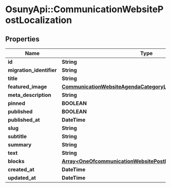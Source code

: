 # OsunyApi::CommunicationWebsitePostLocalization

## Properties
Name | Type | Description | Notes
------------ | ------------- | ------------- | -------------
**id** | **String** |  | [optional] 
**migration_identifier** | **String** |  | [optional] 
**title** | **String** |  | [optional] 
**featured_image** | [**CommunicationWebsiteAgendaCategoryLocalizationFeaturedImage**](CommunicationWebsiteAgendaCategoryLocalizationFeaturedImage.md) |  | [optional] 
**meta_description** | **String** |  | [optional] 
**pinned** | **BOOLEAN** |  | [optional] 
**published** | **BOOLEAN** |  | [optional] 
**published_at** | **DateTime** |  | [optional] 
**slug** | **String** |  | [optional] 
**subtitle** | **String** |  | [optional] 
**summary** | **String** |  | [optional] 
**text** | **String** |  | [optional] 
**blocks** | [**Array&lt;OneOfcommunicationWebsitePostLocalizationBlocksItems&gt;**](.md) |  | [optional] 
**created_at** | **DateTime** |  | [optional] 
**updated_at** | **DateTime** |  | [optional] 

